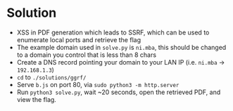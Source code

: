 # Solution

- XSS in PDF generation which leads to SSRF, which can be used to enumerate local ports and retrieve the flag 
- The example domain used in `solve.py` is `ni.mba`, this should be changed to a domain you control that is less than 8 chars
- Create a DNS record pointing your domain to your LAN IP (i.e. `ni.mba` -> `192.168.1.3`)
- `cd` to `./solutions/ggrf/`
- Serve `b.js` on port 80, via `sudo python3 -m http.server`
- Run `python3 solve.py`, wait ~20 seconds, open the retrieved PDF, and view the flag.
